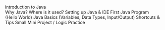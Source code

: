 introduction to Java	
Why Java? Where is it used?	
Setting up Java & IDE
First Java Program (Hello World)
Java Basics (Variables, Data Types, Input/Output)
Shortcuts & Tips
Small Mini Project / Logic Practice
